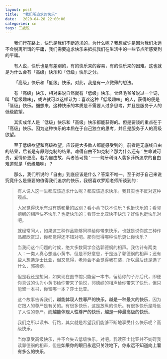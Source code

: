 ```yaml
---
layout: post
title:  "我们所追求的快乐"
date:   2020-04-28 22:00:00
categories: cn
tags: 三歳说
---
```



&emsp;&emsp;我们行在路上，快乐是我们不断追求的，为什么呢？我想或许是因为我们永远不会脱离所谓的平庸，我们需要追求快乐来抵抗我们在生活中的一些节点所感受到的平庸。

&emsp;&emsp;有人说，快乐也是有差别的，有的快乐来的容易，有的快乐来的困难。这也就是为什么会有「高级」快乐和「低级」快乐之分。

&emsp;&emsp;「高级」快乐和「低级」快乐。对此，我是有一点微薄的想法。

&emsp;&emsp;有「高级」快乐，相对来说自然就有「低级」快乐。曾经毛爷爷说过一个词，叫「低级趣味」，或许就可以这样认为：喜欢这种「低级趣味」的人，获得的便是「低级」快乐。细想来，这种快乐的本质是不需要人过多思考，并且是服务于人的低级欲望。

&emsp;&emsp;其实成年人是「低级」快乐和「高级」快乐都能获得的。但是要谈的重点在于「高级」快乐。因为这种快乐的本质在于自己独立的思考，并且是服务于人的高级欲望。

&emsp;&emsp;至于低级欲望和高级欲望，应该是大多数人都能感受到的。前者是无底线自由的结果，后者是有原则克制的结果。难得自由不如克制？那为什么还有 ‘ 生命诚可贵，爱情价更高，若为自由故，两者皆可抛 ’ ——匈牙利诗人裴多菲所追求的自由难道就是「低级趣味」？

&emsp;&emsp;那么，我们所说的「自由」到底应该是什么？答案不唯一。至于对于自己来说究竟什么是重要的值得我们追求的快乐，我很喜欢罗翔老师所谈到的：

> 有人说人这一生都应该追求什么呢？都应该追求快乐。我其实也不反对这种观点。<br>
> 
> 大家觉得快乐有没有质和量的区别？看小黄书快不快乐？也挺快乐的；看郭德纲的相声快不快乐？也挺快乐的；看莎士比亚快不快乐？好像也挺快乐对吧。<br>
> 
> 就经常问人，如果这三种作品能够同样给你带来快乐，也就是说你这三种作品都欣赏过，你都觉得还不错对吧。那你觉得哪种快乐更让你快乐？<br>
> 
> 当我问这个问题的时候，绝大多数同学会选郭德纲的相声。我估计有两类人：一类人真心想选小黄书，但是不好意思，于是选了郭德纲的相声；还有些人想选莎士比亚，但又觉得，老师会不会觉得我在装，所以最后还是选了什么，郭德纲。<br>
> 
> 但是我还是想问，如果现在图书馆只能留一本书，留给你的子孙后代，即便你真诚的认为小黄书给你带来了愉悦，郭德纲的相声给你带来了快乐，但只能留一本书，你留哪一本？莎士比亚。<br>
> 
> 这个故事告诉我们，**越能体现人性尊严的快乐，越是一种最大的快乐**，因为它跟人的尊严是有关的。有很多快乐，这是放纵的快乐。有很多快乐是降低了人性的尊严。**而越能体现人性尊严的快乐，越是一种最高级的快乐**。<br>
> 
> 我们之所以读书、行路，其实就是希望我们能够不断地享受什么快乐呢？高级快乐。<br>
> 
> 当你享受高级快乐，并不会失去低级快乐，对吧。我读莎士比亚并不妨碍我读郭德纲的相声，但是**如果你的眼目永远只关注地下，你永远不知道向上看有多么的快乐**。<br>